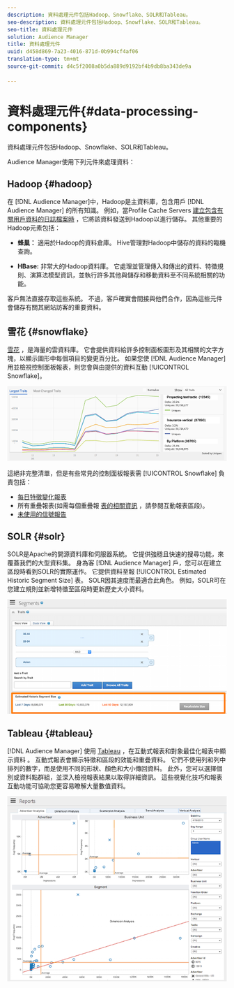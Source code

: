 ```yaml
---
description: 資料處理元件包括Hadoop、Snowflake、SOLR和Tableau。
seo-description: 資料處理元件包括Hadoop、Snowflake、SOLR和Tableau。
seo-title: 資料處理元件
solution: Audience Manager
title: 資料處理元件
uuid: d458d869-7a23-4016-871d-0b994cf4af06
translation-type: tm+mt
source-git-commit: d4c5f2008a0b5da889d9192bf4b9db8ba343de9a

---
```



# 資料處理元件{#data-processing-components}

資料處理元件包括Hadoop、Snowflake、SOLR和Tableau。

<!-- 

c_comproc.xml

 -->

Audience Manager使用下列元件來處理資料：

## Hadoop {#hadoop}

在 [!DNL Audience Manager]中，Hadoop是主資料庫，包含用戶 [!DNL Audience Manager] 的所有知識。 例如，當Profile Cache Servers [建立包含有關用戶資料的日誌檔案時](../../reference/system-components/components-data-collection.md) ，它將該資料發送到Hadoop以進行儲存。 其他重要的Hadoop元素包括：

* **蜂巢：** 適用於Hadoop的資料倉庫。 Hive管理對Hadoop中儲存的資料的臨機查詢。

* **HBase:** 非常大的Hadoop資料庫。 它處理並管理傳入和傳出的資料、特徵規則、演算法模型資訊，並執行許多其他與儲存和移動資料至不同系統相關的功能。

客戶無法直接存取這些系統。 不過，客戶確實會間接與他們合作，因為這些元件會儲存有關其網站訪客的重要資料。

## 雪花 {#snowflake}

[雪花](https://www.snowflake.net/) ，是海量的雲資料庫。 它會提供資料給許多控制面板圖形及其相關的文字方塊，以顯示圖形中每個項目的變更百分比。 如果您使 [!DNL Audience Manager] 用並檢視控制面板報表，則您會與由提供的資料互動 [!UICONTROL Snowflake]。



![](assets/dashboardreport.png)

這絕非完整清單，但是有些常見的控制面板報表需 [!UICONTROL Snowflake] 負責包括：

* [每日特徵變化報表](/help/using/reporting/audience-optimization-reports/daily-trait-variation-report.md)
* 所有重疊報表(如需每個重疊報 [表的相關資訊](/help/using/reporting/dynamic-reports/dynamic-reports.md) ，請參閱互動報表區段)。
* [未使用的信號報告](/help/using/reporting/dynamic-reports/unused-signals.md)

## SOLR {#solr}

SOLR是Apache的開源資料庫和伺服器系統。 它提供強穩且快速的搜尋功能，來覆蓋我們的大型資料集。 身為客 [!DNL Audience Manager] 戶，您可以在建立區段時看到SOLR的實際運作。 它提供資料至報 [!UICONTROL Estimated Historic Segment Size] 表。 SOLR因其速度而最適合此角色。 例如，SOLR可在您建立規則並新增特徵至區段時更新歷史大小資料。



![](assets/audsize.png)

## Tableau {#tableau}

[!DNL Audience Manager] 使用 [Tableau](https://www.tableausoftware.com/) ，在互動式報表和對象最佳化報表中顯示資料 [](../../reporting/dynamic-reports/dynamic-reports.md#interactive-and-overlap-reports)[](../../reporting/audience-optimization-reports/audience-optimization-reports.md)。 互動式報表會顯示特徵和區段的效能和重疊資料。 它們不使用列和列中排列的數字，而是使用不同的形狀、顏色和大小傳回資料。 此外，您可以選擇個別或資料點群組，並深入檢視報表結果以取得詳細資訊。 這些視覺化技巧和報表互動功能可協助您更容易瞭解大量數值資料。



![](assets/advertiser_analytics.png)

